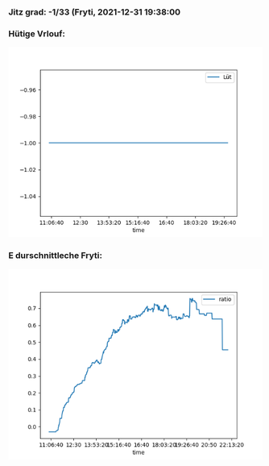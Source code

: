 ### Jitz grad: -1/33 (Fryti, 2021-12-31 19:38:00

### Hütige Vrlouf:
![Graph](Today.png)

### E durschnittleche Fryti:
![Graph](Fryti.png)